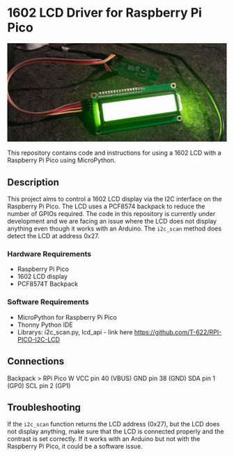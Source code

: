 # 1602 LCD Driver for Raspberry Pi Pico
![Raspberry Pi Pico with 1602 LCD](https://github.com/lofty-nz/1602_LCD_driver/blob/main/pico%201602lcd.jpg?raw=true)


This repository contains code and instructions for using a 1602 LCD with a Raspberry Pi Pico using MicroPython.

## Description

This project aims to control a 1602 LCD display via the I2C interface on the Raspberry Pi Pico. The LCD uses a PCF8574 backpack to reduce the number of GPIOs required. The code in this repository is currently under development and we are facing an issue where the LCD does not display anything even though it works with an Arduino. The `i2c_scan` method does detect the LCD at address 0x27.

### Hardware Requirements

- Raspberry Pi Pico
- 1602 LCD display
- PCF8574T Backpack

### Software Requirements

- MicroPython for Raspberry Pi Pico
- Thonny Python IDE
- Librarys: i2c_scan.py, lcd_api - link here https://github.com/T-622/RPI-PICO-I2C-LCD

## Connections

Backpack     >     RPi Pico W
VCC                pin 40 (VBUS)
GND                pin 38 (GND)
SDA                pin 1  (GP0)
SCL                pin 2  (GP1)

## Troubleshooting

If the `i2c_scan` function returns the LCD address (0x27), but the LCD does not display anything, make sure that the LCD is connected properly and the contrast is set correctly. If it works with an Arduino but not with the Raspberry Pi Pico, it could be a software issue.
